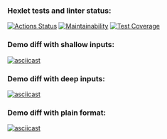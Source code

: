 ### Hexlet tests and linter status:
[![Actions Status](https://github.com/Nakan4u/frontend-project-lvl2/workflows/hexlet-check/badge.svg)](https://github.com/Nakan4u/frontend-project-lvl2/actions)
[![Maintainability](https://api.codeclimate.com/v1/badges/0908a68fcf708176b35e/maintainability)](https://codeclimate.com/github/Nakan4u/frontend-project-lvl2/maintainability)
[![Test Coverage](https://api.codeclimate.com/v1/badges/0908a68fcf708176b35e/test_coverage)](https://codeclimate.com/github/Nakan4u/frontend-project-lvl2/test_coverage)
### Demo diff with shallow inputs:
[![asciicast](https://asciinema.org/a/BWPzlzLQeM3RcMOdSt8MInOY0.svg)](https://asciinema.org/a/BWPzlzLQeM3RcMOdSt8MInOY0)
### Demo diff with deep inputs:
[![asciicast](https://asciinema.org/a/4laYV8cVe1VgmMIWD6QPuVuux.svg)](https://asciinema.org/a/4laYV8cVe1VgmMIWD6QPuVuux)
### Demo diff with plain format:
[![asciicast](https://asciinema.org/a/4WkA4oA7FXS1FkW7tbo6vWha9.svg)](https://asciinema.org/a/4WkA4oA7FXS1FkW7tbo6vWha9)